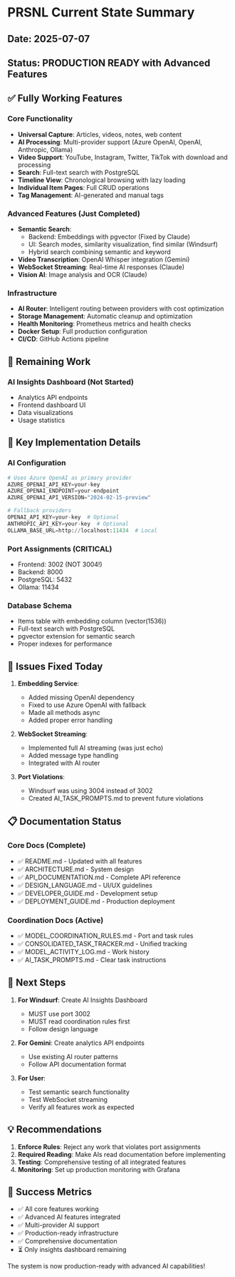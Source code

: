 # PRSNL Current State Summary

## Date: 2025-07-07
## Status: PRODUCTION READY with Advanced Features

## ✅ Fully Working Features

### Core Functionality
- **Universal Capture**: Articles, videos, notes, web content
- **AI Processing**: Multi-provider support (Azure OpenAI, OpenAI, Anthropic, Ollama)
- **Video Support**: YouTube, Instagram, Twitter, TikTok with download and processing
- **Search**: Full-text search with PostgreSQL
- **Timeline View**: Chronological browsing with lazy loading
- **Individual Item Pages**: Full CRUD operations
- **Tag Management**: AI-generated and manual tags

### Advanced Features (Just Completed)
- **Semantic Search**: 
  - Backend: Embeddings with pgvector (Fixed by Claude)
  - UI: Search modes, similarity visualization, find similar (Windsurf)
  - Hybrid search combining semantic and keyword
- **Video Transcription**: OpenAI Whisper integration (Gemini)
- **WebSocket Streaming**: Real-time AI responses (Claude)
- **Vision AI**: Image analysis and OCR (Claude)

### Infrastructure
- **AI Router**: Intelligent routing between providers with cost optimization
- **Storage Management**: Automatic cleanup and optimization
- **Health Monitoring**: Prometheus metrics and health checks
- **Docker Setup**: Full production configuration
- **CI/CD**: GitHub Actions pipeline

## 🚧 Remaining Work

### AI Insights Dashboard (Not Started)
- Analytics API endpoints
- Frontend dashboard UI
- Data visualizations
- Usage statistics

## 📝 Key Implementation Details

### AI Configuration
```python
# Uses Azure OpenAI as primary provider
AZURE_OPENAI_API_KEY=your-key
AZURE_OPENAI_ENDPOINT=your-endpoint
AZURE_OPENAI_API_VERSION="2024-02-15-preview"

# Fallback providers
OPENAI_API_KEY=your-key  # Optional
ANTHROPIC_API_KEY=your-key  # Optional
OLLAMA_BASE_URL=http://localhost:11434  # Local
```

### Port Assignments (CRITICAL)
- Frontend: 3002 (NOT 3004!)
- Backend: 8000
- PostgreSQL: 5432
- Ollama: 11434

### Database Schema
- Items table with embedding column (vector(1536))
- Full-text search with PostgreSQL
- pgvector extension for semantic search
- Proper indexes for performance

## 🐛 Issues Fixed Today

1. **Embedding Service**:
   - Added missing OpenAI dependency
   - Fixed to use Azure OpenAI with fallback
   - Made all methods async
   - Added proper error handling

2. **WebSocket Streaming**:
   - Implemented full AI streaming (was just echo)
   - Added message type handling
   - Integrated with AI router

3. **Port Violations**:
   - Windsurf was using 3004 instead of 3002
   - Created AI_TASK_PROMPTS.md to prevent future violations

## 📋 Documentation Status

### Core Docs (Complete)
- ✅ README.md - Updated with all features
- ✅ ARCHITECTURE.md - System design
- ✅ API_DOCUMENTATION.md - Complete API reference
- ✅ DESIGN_LANGUAGE.md - UI/UX guidelines
- ✅ DEVELOPER_GUIDE.md - Development setup
- ✅ DEPLOYMENT_GUIDE.md - Production deployment

### Coordination Docs (Active)
- ✅ MODEL_COORDINATION_RULES.md - Port and task rules
- ✅ CONSOLIDATED_TASK_TRACKER.md - Unified tracking
- ✅ MODEL_ACTIVITY_LOG.md - Work history
- ✅ AI_TASK_PROMPTS.md - Clear task instructions

## 🚀 Next Steps

1. **For Windsurf**: Create AI Insights Dashboard
   - MUST use port 3002
   - MUST read coordination rules first
   - Follow design language

2. **For Gemini**: Create analytics API endpoints
   - Use existing AI router patterns
   - Follow API documentation format

3. **For User**: 
   - Test semantic search functionality
   - Test WebSocket streaming
   - Verify all features work as expected

## 💡 Recommendations

1. **Enforce Rules**: Reject any work that violates port assignments
2. **Required Reading**: Make AIs read documentation before implementing
3. **Testing**: Comprehensive testing of all integrated features
4. **Monitoring**: Set up production monitoring with Grafana

## 🎯 Success Metrics

- ✅ All core features working
- ✅ Advanced AI features integrated
- ✅ Multi-provider AI support
- ✅ Production-ready infrastructure
- ✅ Comprehensive documentation
- ⏳ Only insights dashboard remaining

The system is now production-ready with advanced AI capabilities!